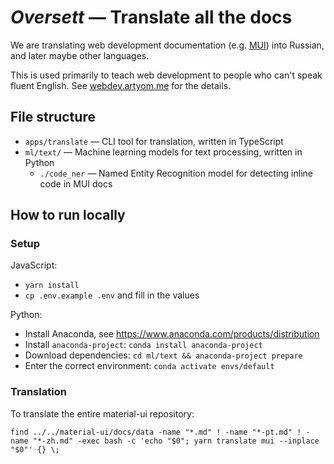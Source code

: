 # _Oversett_ — Translate all the docs

We are translating web development documentation (e.g. [MUI](https://mui.com)) into Russian, and later maybe other languages.

This is used primarily to teach web development to people who can't speak fluent English. See [webdev.artyom.me](https://webdev.artyom.me) for the details.

## File structure

- `apps/translate` — CLI tool for translation, written in TypeScript
- `ml/text/` — Machine learning models for text processing, written in Python
  - `./code_ner` — Named Entity Recognition model for detecting inline code in MUI docs

## How to run locally

### Setup

JavaScript:

- `yarn install`
- `cp .env.example .env` and fill in the values

Python:

- Install Anaconda, see https://www.anaconda.com/products/distribution
- Install `anaconda-project`: `conda install anaconda-project`
- Download dependencies: `cd ml/text && anaconda-project prepare`
- Enter the correct environment: `conda activate envs/default`

### Translation

To translate the entire material-ui repository:

```
find ../../material-ui/docs/data -name "*.md" ! -name "*-pt.md" ! -name "*-zh.md" -exec bash -c 'echo "$0"; yarn translate mui --inplace "$0"' {} \;
```
